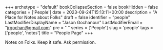 +++
archetype = "default"
bookCollapseSection = false
bookHidden = false
categories = ['People']
date = 2023-09-24T15:13:11+00:00
description = "A Place for Notes about Folks"
draft = false
identifier = "people"
LastModifierDisplayName = "Jason Gochanour"
LastModifierEmail = "jrgochan@gmail.com"
pre = " <i class='fas fa-fw fa-bookmark'></i> "
series = ['People']
slug = 'people'
tags = ['people', 'notes']
title = "People Page"
+++

Notes on Folks. Keep it safe. Ask permission.